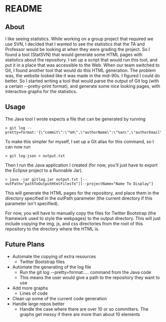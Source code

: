 README
================

About
-----
I like seeing statistics. While working on a group project that required
we use SVN, I decided that I wanted to see the statistics that the TA and
Professor would be looking at when they were grading the project. So I found
a tool (StatSVN) that would generate some HTML pages with statistics about
the repository. I set up a script that would run this tool, and put it in
a place that was accessible to the Web. When our team switched to Git, I
found another tool that would do this HTML generation. The problem was, the
website looked like it was made in the mid-90s. I figured I could do better.
So I started writing a tool that would parse the output of Git log (with a
certain --pretty-print format), and generate some nice looking pages, with
interactive graphs for the statistics.

Usage
-----
The Java tool I wrote expects a file that can be generated by running

	> git log --pretty=format:'{\"commit\":\"%H\",\"authorName\":\"%an\",\"authorEmail\":\"%ae\",\"date\":\"%cd\",\"message\":\"%s\"}'

To make this simpler for myself, I set up a Git alias for this command, so I can
now run

	> git log-json > output.txt
	
Then I run the Java application I created (for now, you'll just have to export
the Eclipse project to a Runnable Jar).

	> java -jar gitlog.jar output.txt [--outPath="pathToOutputHtmlFilesTo"][--projectName="Name To Display"]

This will generate the HTML pages for the repository, and place them in the directory
specified in the outPath parameter (the current directory if this parameter isn't specified).

For now, you will have to manually copy the files for Twitter Bootstrap (the
framework used to style the webpages) to the output directory. This will just include
copying the img, js, and css directories from the root of this repository to the
directory where the HTML is.

Future Plans
------------

*	Automate the copying of extra resources
	*	Twitter Bootstrap files
*	Automate the generating of the log file
	*	Run the git log --pretty=format:.... command from the Java code
	*	This means the user would give a path to the repository they want to use
*	Add more graphs
	*	Lines of code
*	Clean up some of the current code generation
*	Handle large repos better
	*	Handle the case where there are over 10 or so committers. The graphs get
	messy if there are more than about 10 elements
